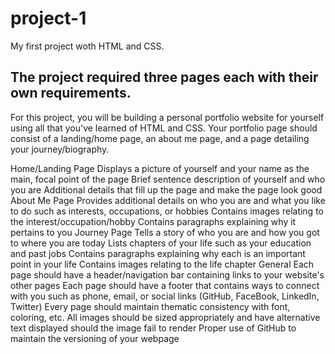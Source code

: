 # project-1
My first project woth HTML and CSS.

The project required three pages each with their own requirements. 
-------------------------------------------------------------------------------------
For this project, you will be building a personal portfolio website for yourself using all that you've learned of HTML and CSS. Your portfolio page should consist of a landing/home page, an about me page, and a page detailing your journey/biography.

Home/Landing Page
Displays a picture of yourself and your name as the main, focal point of the page
Brief sentence description of yourself and who you are
Additional details that fill up the page and make the page look good
About Me Page
Provides additional details on who you are and what you like to do such as interests, occupations, or hobbies
Contains images relating to the interest/occupation/hobby
Contains paragraphs explaining why it pertains to you
Journey Page
Tells a story of who you are and how you got to where you are today
Lists chapters of your life such as your education and past jobs
Contains paragraphs explaining why each is an important point in your life
Contains images relating to the life chapter
General
Each page should have a header/navigation bar containing links to your website's other pages
Each page should have a footer that contains ways to connect with you such as phone, email, or social links (GitHub, FaceBook, LinkedIn, Twitter)
Every page should maintain thematic consistency with font, coloring, etc.
All images should be sized appropriately and have alternative text displayed should the image fail to render
Proper use of GitHub to maintain the versioning of your webpage
